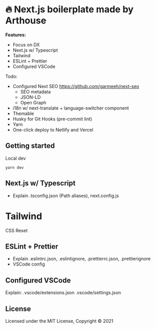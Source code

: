 # 🔥 Next.js boilerplate made by Arthouse

**Features:**

- Focus on DX
- Next.js w/ Typescript
- Tailwind
- ESLint + Prettier
- Configured VSCode

Todo:

- Configured Next SEO https://github.com/garmeeh/next-seo
  - SEO metadata
  - JSON-LD
  - Open Graph
- i18n w/ next-translate + language-switcher component
- Themable
- Husky for Git Hooks (pre-commit lint)
- Yarn
- One-click deploy to Netlify and Vercel

## Getting started

Local dev

```
yarn dev
```

## Next.js w/ Typescript

- Explain .tsconfig.json (Path aliases), next.config.js

# Tailwind

CSS Reset

## ESLint + Prettier

- Explain .eslintrc.json, .eslintignore, .prettierrc.json, .prettierignore
- VSCode config

## Configured VSCode

Explain:
.vscode/extensions.json
.vscode/settings.json

## License

Licensed under the MIT License, Copyright © 2021
